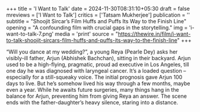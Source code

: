 +++
title = 'I Want to Talk'
date = 2024-11-30T08:31:10+05:30
draft = false
mreviews = ['I Want to Talk']
critics = ['Tatsam Mukherjee']
publication = ''
subtitle = "Shoojit Sircar’s Film Huffs and Puffs Its Way to the Finish Line"
opening = "A confounding film with crucial gaps in the storytelling."
img = 'i-want-to-talk-7.png'
media = 'print'
source = "https://thewire.in/film/i-want-to-talk-shoojit-sircars-film-huffs-and-puffs-its-way-to-the-finish-line"
+++

“Will you dance at my wedding?”, a young Reya (Pearle Dey) asks her visibly-ill father, Arjun (Abhishek Bachchan), sitting in their backyard. Arjun used to be a high-flying, pragmatic, proud ad executive in Los Angeles, till one day he was diagnosed with laryngeal cancer. It’s a loaded question – especially for a still-squeaky voice. The initial prognosis gave Arjun 100 days to live. But he’s somehow lived his way through a few months, maybe even a year. While he awaits future surgeries, many things hang in the balance for Arjun, preventing him from giving Reya an answer. The scene ends with the father-daughter’s heavy silence, staring into a distance.
